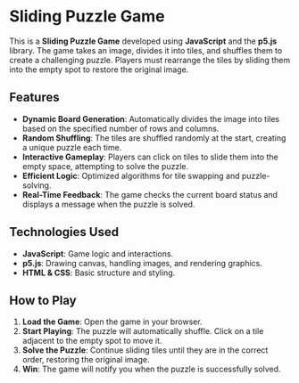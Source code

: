 # Sliding Puzzle Game

This is a **Sliding Puzzle Game** developed using **JavaScript** and the **p5.js** library. The game takes an image, divides it into tiles, and shuffles them to create a challenging puzzle. Players must rearrange the tiles by sliding them into the empty spot to restore the original image.

## Features

- **Dynamic Board Generation**: Automatically divides the image into tiles based on the specified number of rows and columns.
- **Random Shuffling**: The tiles are shuffled randomly at the start, creating a unique puzzle each time.
- **Interactive Gameplay**: Players can click on tiles to slide them into the empty space, attempting to solve the puzzle.
- **Efficient Logic**: Optimized algorithms for tile swapping and puzzle-solving.
- **Real-Time Feedback**: The game checks the current board status and displays a message when the puzzle is solved.

## Technologies Used

- **JavaScript**: Game logic and interactions.
- **p5.js**: Drawing canvas, handling images, and rendering graphics.
- **HTML & CSS**: Basic structure and styling.

## How to Play

1. **Load the Game**: Open the game in your browser.
2. **Start Playing**: The puzzle will automatically shuffle. Click on a tile adjacent to the empty spot to move it.
3. **Solve the Puzzle**: Continue sliding tiles until they are in the correct order, restoring the original image.
4. **Win**: The game will notify you when the puzzle is successfully solved.

